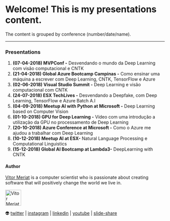 # Welcome! This is my presentations content.

The content is grouped by conference (number/date/name).

---

### Presentations

1. **(07-04-2018) MVPConf -** Desvendando o mundo da Deep Learning com visão computacional e CNTK
2. **(21-04-2018) Global Azure Bootcamp Campinas -** Como ensinar uma máquina a escrever com Deep Learning, CNTK, TensorFlow e Azure 
3. **(02-06-2018) Visual Studio Summit -** Deep Learning e visão computacional com CNTK
4. **(24-07-2018) ESX TechLives -** Desvendando a Deepfake, com Deep Learning, TensorFlow e Azure Batch A.I
5. **(04-09-2018) Meetup AI with Python at Microsoft -** Deep Learning based on Computer Vision
6. **(01-10-2018) GPU for Deep Learning -** Vídeo com uma introdução a utilização da GPU no processamento de Deep Learning
7. **(20-10-2018) Azure Conference at Microsoft -** Como o Azure me ajudou a trabalhar com Deep Learning
8. **(10-12-2018) Meetup AI at ESX-** Natural Language Processing e Computational Linguistics
9. **(15-12-2018) Global AI Bootcamp at Lambda3-** DeepLearning with CNTK

#### Author

[Vitor Meriat](http://www.vitormeriat.com.br/) is a computer scientist who is passionate about creating software that will positively change the world we live in.

<img alt="Vitor Meriat" src="http://www.vitormeriat.com.br/assets/images/profile.jpg" height="50" width="50">

:alien: <a class="fa fa-twitter" aria-hidden="true" href="https://twitter.com/vitormeriat" target="_blank"> twitter</a> | <a class="fa fa-instagram" aria-hidden="true" href="https://www.instagram.com/vitormeriat/" target="_blank"> instagram</a> | <a class="fa fa-linkedin" aria-hidden="true" href="https://www.linkedin.com/in/vitormeriat" target="_blank"> linkedin</a> | <a class="fa fa-youtube" aria-hidden="true" href="https://www.youtube.com/user/vitormeriat/" target="_blank"> youtube</a> | <a class="fa fa-slideshare" aria-hidden="true" href="https://www.slideshare.net/VitorMeriat/" target="_blank"> slide-share</a>
